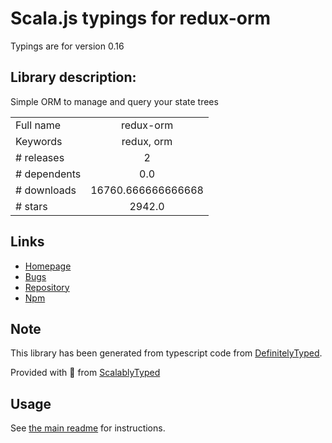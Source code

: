 
# Scala.js typings for redux-orm

Typings are for version 0.16

## Library description:
Simple ORM to manage and query your state trees

|                    |                 |
| ------------------ | :-------------: |
| Full name          | redux-orm |
| Keywords           | redux, orm |
| # releases         | 2 |
| # dependents       | 0.0 |
| # downloads        | 16760.666666666668 |
| # stars            | 2942.0 |

## Links
- [Homepage](https://redux-orm.github.io/redux-orm)
- [Bugs](https://github.com/redux-orm/redux-orm/issues)
- [Repository](https://github.com/redux-orm/redux-orm)
- [Npm](https://www.npmjs.com/package/redux-orm)
    


## Note
This library has been generated from typescript code from [DefinitelyTyped](https://definitelytyped.org).

Provided with :purple_heart: from [ScalablyTyped](https://github.com/oyvindberg/ScalablyTyped)

## Usage
See [the main readme](../../readme.md) for instructions.


